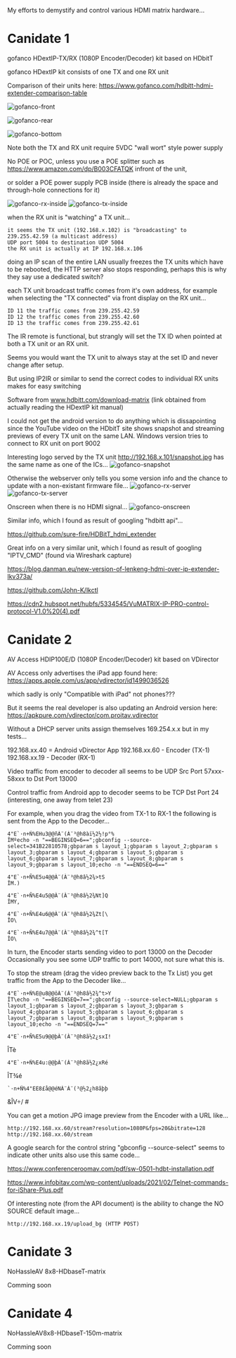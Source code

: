 
My efforts to demystify and control various HDMI matrix hardware...

# Canidate 1
gofanco HDextIP-TX/RX (1080P Encoder/Decoder) kit based on HDbitT

gofanco HDextIP kit consists of one TX and one RX unit

Comparison of their units here: https://www.gofanco.com/hdbitt-hdmi-extender-comparison-table

![gofanco-front](gofanco-hdextip/gofanco-front.jpg?raw=true "gofanco-front")

![gofanco-rear](gofanco-hdextip/gofanco-rear.jpg?raw=true "gofanco-rear")

![gofanco-bottom](gofanco-hdextip/gofanco-bottom.jpg?raw=true "gofanco-bottom")

Note both the TX and RX unit require 5VDC "wall wort" style power supply

No POE or POC, unless you use a POE splitter such as https://www.amazon.com/dp/B003CFATQK infront of the unit,

or solder a POE power supply PCB inside (there is already the space and through-hole connections for it)

![gofanco-rx-inside](gofanco-hdextip/gofanco-rx-inside.jpg?raw=true "gofanco-rx-inside")
![gofanco-tx-inside](gofanco-hdextip/gofanco-tx-inside.png?raw=true "gofanco-tx-inside")

when the RX unit is "watching" a TX unit...

    it seems the TX unit (192.168.x.102) is "broadcasting" to 239.255.42.59 (a multicast address)
    UDP port 5004 to destination UDP 5004
    the RX unit is actually at IP 192.168.x.106

doing an IP scan of the entire LAN usually freezes the TX units which have to be rebooted, the HTTP server also stops responding, perhaps this is why they say use a dedicated switch?

each TX unit broadcast traffic comes from it's own address, for example when selecting the "TX connected" via front display on the RX unit...

    ID 11 the traffic comes from 239.255.42.59
    ID 12 the traffic comes from 239.255.42.60
    ID 13 the traffic comes from 239.255.42.61

The IR remote is functional, but strangly will set the TX ID when pointed at both a TX unit or an RX unit.

Seems you would want the TX unit to always stay at the set ID and never change after setup.

But using IP2IR or similar to send the correct codes to individual RX units makes for easy switching

Software from www.hdbitt.com/download-matrix (link obtained from actually reading the HDextIP kit manual)

I could not get the android version to do anything which is dissapointing since the YouTube video on the HDbitT site shows snapshot and streaming previews of every TX unit on the same LAN.  Windows version tries to connect to RX unit on port 9002

Interesting logo served by the TX unit http://192.168.x.101/snapshot.jpg has the same name as one of the ICs...
![gofanco-snapshot](gofanco-hdextip/gofanco-snapshot.jpg?raw=true "gofanco-snapshot")

Otherwise the webserver only tells you some version info and the chance to update with a non-existant firmware file...
![gofanco-rx-server](gofanco-hdextip/gofanco-rx-server.png?raw=true "gofanco-rx-server")
![gofanco-tx-server](gofanco-hdextip/gofanco-tx-server.png?raw=true "gofanco-tx-server")

Onscreen when there is no HDMI signal...
![gofanco-onscreen](gofanco-hdextip/gofanco-onscreen.jpg?raw=true "gofanco-onscreen")

Similar info, which I found as result of googling "hdbitt api"...

https://github.com/sure-fire/HDBitT_hdmi_extender

Great info on a very similar unit, which I found as result of googling "IPTV_CMD" (found via Wireshark capture)

https://blog.danman.eu/new-version-of-lenkeng-hdmi-over-ip-extender-lkv373a/

https://github.com/John-K/lkctl

https://cdn2.hubspot.net/hubfs/5334545/VuMATRIX-IP-PRO-control-protocol-V1.0%20(4).pdf


# Canidate 2
AV Access HDIP100E/D (1080P Encoder/Decoder) kit based on VDirector

AV Access only advertises the iPad app found here: https://apps.apple.com/us/app/vdirector/id1499036526

which sadly is only "Compatible with iPad" not phones???

But it seems the real developer is also updating an Android version here: https://apkpure.com/vdirector/com.proitav.vdirector

Without a DHCP server units assign themselves 169.254.x.x but in my tests...

   192.168.xx.40 = Android vDirector App
   192.168.xx.60 - Encoder (TX-1)
   192.168.xx.19 - Decoder (RX-1)

Video traffic from encoder to decoder all seems to be UDP Src Port 57xxx-58xxx to Dst Port 13000

Control traffic from Android app to decoder seems to be TCP Dst Port 24 (interesting, one away from telet 23)

For example, when you drag the video from TX-1 to RX-1 the following is sent from the App to the Decoder...

    4"E`·n+Ñ%EHu3@@ñÀ¨(À¨³@h8àï½2½!p°%
    ÎMºecho -n "==BEGINSEQ=6==";gbconfig --source-select=341B22810578;gbparam s layout_1;gbparam s layout_2;gbparam s layout_3;gbparam s layout_4;gbparam s layout_5;gbparam s layout_6;gbparam s layout_7;gbparam s layout_8;gbparam s layout_9;gbparam s layout_10;echo -n "==ENDSEQ=6=="

    4"E`·n+Ñ%E5u4@@À¨(À¨³@h8â½2¾>tS
    ÎM.)

    4"E`·n+Ñ%E4u5@@À¨(À¨³@h8â½2¾Nt]Q
    ÎMY,

    4"E`·n+Ñ%E4u6@@À¨(À¨³@h8â½2¾Zt[\
    ÎO\

    4"E`·n+Ñ%E4u7@@À¨(À¨³@h8â½2¾^t[T
    ÎO\

In turn, the Encoder starts sending video to port 13000 on the Decoder
Occasionally you see some UDP traffic to port 14000, not sure what this is.

To stop the stream (drag the video preview back to the Tx List) you get traffic from the App to the Decoder like...

    4"E`·n+Ñ%E@u8@@ôÀ¨(À¨³@h8â½2¾^t>Y
    ÎT\echo -n "==BEGINSEQ=7==";gbconfig --source-select=NULL;gbparam s layout_1;gbparam s layout_2;gbparam s layout_3;gbparam s layout_4;gbparam s layout_5;gbparam s layout_6;gbparam s layout_7;gbparam s layout_8;gbparam s layout_9;gbparam s layout_10;echo -n "==ENDSEQ=7=="

    4"E`·n+Ñ%E5u9@@þÀ¨(À¨³@h8ã½2¿sxI!
ÎTè

    4"E`·n+Ñ%E4u:@@þÀ¨(À¨³@h8ã½2¿xRé
ÎT¾é

    `·n+Ñ%4"EE8£å@@éNÀ¨À¨(³@½2¿h8ãþþ
&ÎV÷/ # 

You can get a motion JPG image preview from the Encoder with a URL like...
 
    http://192.168.xx.60/stream?resolution=1080P&fps=20&bitrate=128
    http://192.168.xx.60/stream

A google search for the control string "gbconfig --source-select" seems to indicate other units also use this same code...

https://www.conferenceroomav.com/pdf/sw-0501-hdbt-installation.pdf

https://www.infobitav.com/wp-content/uploads/2021/02/Telnet-commands-for-iShare-Plus.pdf

Of interesting note (from the API document) is the ability to change the NO SOURCE default image...

    http://192.168.xx.19/upload_bg (HTTP POST)


# Canidate 3
NoHassleAV 8x8-HDbaseT-matrix

Comming soon


# Canidate 4
NoHassleAV8x8-HDbaseT-150m-matrix

Comming soon
